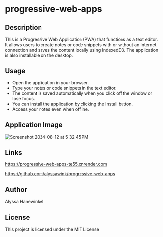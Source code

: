 # progressive-web-apps

## Description
This is a Progressive Web Application (PWA) that functions as a text editor. It allows users to create notes or code snippets with or without an internet connection and saves the content locally using IndexedDB. The application is also installable on the desktop.


## Usage

* Open the application in your browser.
* Type your notes or code snippets in the text editor.
* The content is saved automatically when you click off the window or lose focus.
* You can install the application by clicking the Install button.
* Access your notes even when offline.

## Application Image
![Screenshot 2024-08-12 at 5 32 45 PM](https://github.com/user-attachments/assets/af394848-3a9f-4593-89cd-0b774fecbb0c)


## Links
https://progressive-web-apps-te55.onrender.com

https://github.com/alyssawink/progressive-web-apps

## Author
Alyssa Hanewinkel

## License
This project is licensed under the MIT License
